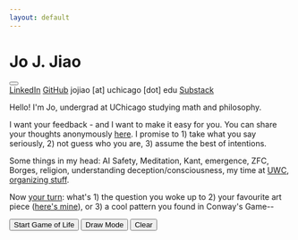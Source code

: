 ```yaml
---
layout: default
---
```


<div class="container">
    <div class="left-column">
        <h1 class="name">Jo J. Jiao</h1>
        <button id="darkModeButton" class="theme-toggle" aria-label="Toggle dark mode"></button>
        <div class="social-links">
            <a href="https://linkedin.com/in/jojiao">LinkedIn</a>
            <a href="https://github.com/JoNeedsSleep">GitHub</a>
            <a>jojiao [at] uchicago [dot] edu</a>
            <a href="https://joneedssleep.substack.com/">Substack</a>
        </div>
    </div>
    <div class="right-column">
        <p>
            Hello! I'm Jo, undergrad at UChicago studying math and philosophy. 
        </p>
        <p>
            I want your feedback - and I want to make it easy for you. You can share your thoughts anonymously <a href="https://www.admonymous.co/joneedssleep">here</a>. I promise to 1) take what you say seriously, 2) not guess who you are, 3) assume the best of intentions.
        </p>
        <p>
            Some things in my head: AI Safety, Meditation, Kant, emergence, ZFC, Borges, religion, understanding deception/consciousness, my time at <a href="https://www.uwc.org/">UWC</a>, <a href="https://chicagoalignment.com/">organizing stuff</a>.
        </p>
        <p>
            Now <a href="https://www.admonymous.co/joneedssleep">your turn</a>: what's 1) the question you woke up to 2) your favourite art piece (<a href="https://joneedssleep.github.io/judit-reigl/">here's mine</a>), or 3) a cool pattern you found in Conway's Game--
        </p>
        <div class="game-controls">
            <button id="startButton">Start Game of Life</button>
            <button id="drawButton">Draw Mode</button>
            <button id="clearButton">Clear</button>
        </div>
    </div>
</div>

<canvas id="gameCanvas"></canvas>
<canvas id="interactionCanvas"></canvas>

<script src="/assets/js/game-of-life.js"></script> 